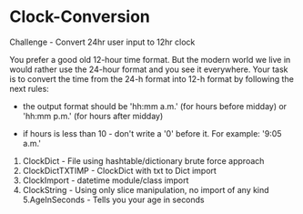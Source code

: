 # Clock-Conversion
Challenge - Convert 24hr user input to 12hr clock

You prefer a good old 12-hour time format. But the modern world we live in would rather use the 24-hour format and you see it everywhere. Your task is to convert the time from the 24-h format into 12-h format by following the next rules:

- the output format should be 'hh:mm a.m.' (for hours before midday) or 'hh:mm p.m.' (for hours after midday)

- if hours is less than 10 - don't write a '0' before it. For example: '9:05 a.m.'

1. ClockDict - File using hashtable/dictionary brute force approach
2. ClockDictTXTIMP - ClockDict with txt to Dict import
3. ClockImport - datetime module/class import
4. ClockString - Using only slice manipulation, no import of any kind
5.AgeInSeconds - Tells you your age in seconds
